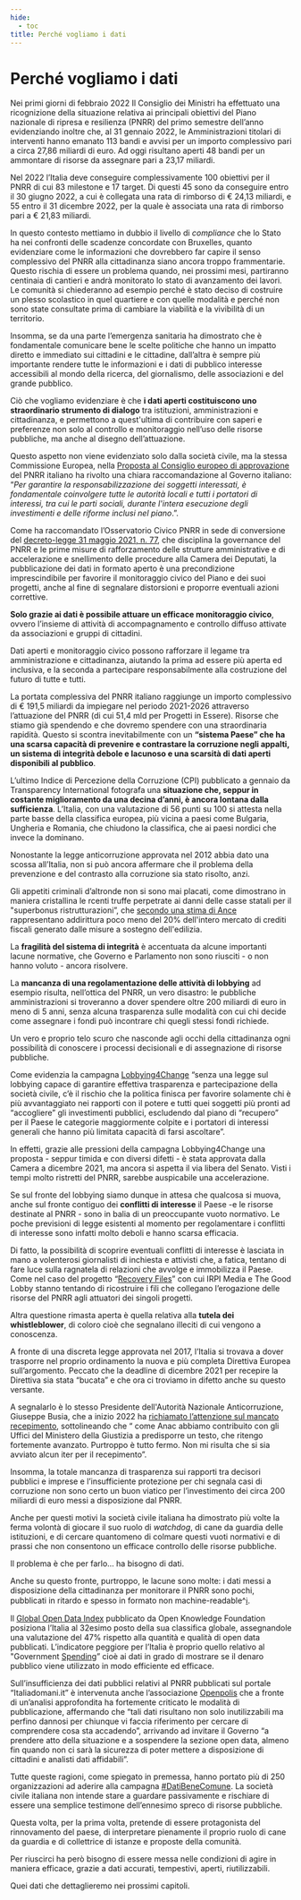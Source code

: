 ```yaml
---
hide:
  - toc
title: Perché vogliamo i dati
---
```


# Perché vogliamo i dati

Nei primi giorni di febbraio 2022 Il Consiglio dei Ministri ha effettuato una ricognizione della situazione relativa ai principali obiettivi del Piano nazionale di ripresa e resilienza (PNRR) del primo semestre dell’anno evidenziando inoltre che, al 31 gennaio 2022, le Amministrazioni titolari di interventi hanno emanato 113 bandi e avvisi per un importo complessivo pari a circa 27,86 miliardi di euro. Ad oggi risultano aperti 48 bandi per un ammontare di risorse da assegnare pari a 23,17 miliardi.

Nel 2022 l’Italia deve conseguire complessivamente 100 obiettivi per il PNRR di cui 83 milestone e 17 target. Di questi 45 sono da conseguire entro il 30 giugno 2022, a cui è collegata una rata di rimborso di € 24,13 miliardi, e 55 entro il 31 dicembre 2022, per la quale è associata una rata di rimborso pari a € 21,83 miliardi.

In questo contesto mettiamo in dubbio il livello di *compliance* che lo Stato ha nei confronti delle scadenze concordate con Bruxelles, quanto evidenziare come le informazioni che dovrebbero far capire il senso complessivo del PNRR alla cittadinanza siano ancora troppo frammentarie. Questo rischia di essere un problema quando, nei prossimi mesi, partiranno centinaia di cantieri e andrà monitorato lo stato di avanzamento dei lavori. Le comunità si chiederanno ad esempio perché è stato deciso di costruire un plesso scolastico in quel quartiere e con quelle modalità e perché non sono state consultate prima di cambiare la viabilità e la vivibilità di un territorio.

Insomma, se da una parte l’emergenza sanitaria ha dimostrato che è fondamentale comunicare bene le scelte politiche che hanno un impatto diretto e immediato sui cittadini e le cittadine, dall’altra è sempre più importante rendere tutte le informazioni e i dati di pubblico interesse accessibili al mondo della ricerca, del giornalismo, delle associazioni e del grande pubblico.

Ciò che vogliamo evidenziare è che **i dati aperti costituiscono uno straordinario strumento di dialogo** tra istituzioni, amministrazioni e cittadinanza, e permettono a quest'ultima di contribuire con saperi e preferenze non solo al controllo e monitoraggio nell’uso delle risorse pubbliche, ma anche al disegno dell’attuazione.

Questo aspetto non viene evidenziato solo dalla società civile, ma la stessa Commissione Europea, nella [Proposta al Consiglio europeo di approvazione](https://ec.europa.eu/info/sites/default/files/com_2021_it.pdf) del PNRR italiano ha rivolto una chiara raccomandazione al Governo italiano: “*Per garantire la responsabilizzazione dei soggetti interessati, è fondamentale coinvolgere tutte le autorità locali e tutti i portatori di interessi, tra cui le parti sociali, durante l'intera esecuzione degli investimenti e delle riforme inclusi nel piano*.”.

Come ha raccomandato l’Osservatorio Civico PNRR in sede di conversione del [decreto-legge 31 maggio 2021, n. 77](https://www.normattiva.it/atto/caricaDettaglioAtto?atto.dataPubblicazioneGazzetta=2021-05-31&atto.codiceRedazionale=21G00087&atto.articolo.numero=0&atto.articolo.sottoArticolo=1&atto.articolo.sottoArticolo1=10&qId=97f17ca6-3149-4688-ab6f-1f6009fdf744&tabID=0.9627580316196309&title=lbl.dettaglioAtto), che disciplina la governance del PNRR e le prime misure di rafforzamento delle strutture amministrative e di accelerazione e snellimento delle procedure alla Camera dei Deputati, la pubblicazione dei dati in formato aperto è una precondizione imprescindibile per favorire il monitoraggio civico del Piano e dei suoi progetti, anche al fine di segnalare distorsioni e proporre eventuali azioni correttive.

**Solo grazie ai dati è possibile attuare un efficace monitoraggio civico**, ovvero l’insieme di attività di accompagnamento e controllo diffuso attivate da associazioni e gruppi di cittadini.

Dati aperti e monitoraggio civico possono rafforzare il legame tra amministrazione e cittadinanza, aiutando la prima ad essere più aperta ed inclusiva, e la seconda a partecipare responsabilmente alla costruzione del futuro di tutte e tutti.

La portata complessiva del PNRR italiano raggiunge un importo complessivo di € 191,5 miliardi da impiegare nel periodo 2021-2026 attraverso l’attuazione del PNRR (di cui 51,4 mld per Progetti in Essere). Risorse che stiamo già spendendo e che dovremo spendere con una straordinaria rapidità. Questo si scontra inevitabilmente con un **“sistema Paese” che ha una scarsa capacità di prevenire e contrastare la corruzione negli appalti, un sistema di integrità debole e lacunoso e una scarsità di dati aperti disponibili al pubblico**.

L’ultimo Indice di Percezione della Corruzione (CPI) pubblicato a gennaio da Transparency International fotografa una **situazione che, seppur in costante miglioramento da una decina d’anni, è ancora lontana dalla sufficienza**. L’Italia, con una valutazione di 56 punti su 100 si attesta nella parte basse della classifica europea, più vicina a paesi come Bulgaria, Ungheria e Romania, che chiudono la classifica, che ai paesi nordici che invece la dominano.

Nonostante la legge anticorruzione approvata nel 2012 abbia dato una scossa all’Italia, non si può ancora affermare che il problema della prevenzione e del contrasto alla corruzione sia stato risolto, anzi.

Gli appetiti criminali d’altronde non si sono mai placati, come dimostrano in maniera cristallina le rcenti truffe perpetrate ai danni delle casse statali per il "superbonus ristrutturazioni”, che [secondo una stima di Ance](https://www.ilfattoquotidiano.it/2022/02/05/superbonus-le-truffe-a-danno-delle-casse-pubbliche-che-mettono-a-rischio-tutto-il-settore-un-euro-ogni-cinque-da-opere-fasulle/6481894/) rappresentano addirittura poco meno del 20% dell'intero mercato di crediti fiscali generato dalle misure a sostegno dell'edilizia.

La **fragilità del sistema di integrità** è accentuata da alcune importanti lacune normative, che Governo e Parlamento non sono riusciti - o non hanno voluto - ancora risolvere.

La **mancanza di una regolamentazione delle attività di lobbying** ad esempio risulta, nell’ottica del PNRR, un vero disastro: le pubbliche amministrazioni si troveranno a dover spendere oltre 200 miliardi di euro in meno di 5 anni, senza alcuna trasparenza sulle modalità con cui chi decide come assegnare i fondi può incontrare chi quegli stessi fondi richiede.

Un vero e proprio telo scuro che nasconde agli occhi della cittadinanza ogni possibilità di conoscere i processi decisionali e di assegnazione di risorse pubbliche.

Come evidenzia la campagna [Lobbying4Change](https://www.thegoodlobby.it/comunicato-stampa/lobbying4change-nasce-la-coalizione/) “senza una legge sul lobbying capace di garantire effettiva trasparenza e partecipazione della società civile, c’è il rischio che la politica finisca per favorire solamente chi è più avvantaggiato nei rapporti con il potere e tutti quei soggetti più pronti ad “accogliere” gli investimenti pubblici, escludendo dal piano di “recupero” per il Paese le categorie maggiormente colpite e i portatori di interessi generali che hanno più limitata capacità di farsi ascoltare”.

In effetti, grazie alle pressioni della campagna Lobbying4Change una proposta - seppur timida e con diversi difetti - è stata approvata dalla Camera a dicembre 2021, ma ancora si aspetta il via libera del Senato. Visti i tempi molto ristretti del PNRR, sarebbe auspicabile una accelerazione.

Se sul fronte del lobbying siamo dunque in attesa che qualcosa si muova, anche sul fronte contiguo dei **conflitti di interesse** il Paese -e le risorse destinate al PNRR - sono in balia di un preoccupante vuoto normativo. Le poche previsioni di legge esistenti al momento per regolamentare i conflitti di interesse sono infatti molto deboli e hanno scarsa efficacia.

Di fatto, la possibilità di scoprire eventuali conflitti di interesse è lasciata in mano a volenterosi giornalisti di inchiesta e attivisti che, a fatica, tentano di fare luce sulla ragnatela di relazioni che avvolge e immobilizza il Paese. Come nel caso del progetto “[Recovery Files](https://www.thegoodlobby.it/recovery-fund-negoziati-europei/)” con cui IRPI Media e The Good Lobby stanno tentando di ricostruire i fili che collegano l’erogazione delle risorse del PNRR agli attuatori dei singoli progetti.

Altra questione rimasta aperta è quella relativa alla **tutela dei whistleblower**, di coloro cioè che segnalano illeciti di cui vengono a conoscenza.

A fronte di una discreta legge approvata nel 2017, l’Italia si trovava a dover trasporre nel proprio ordinamento la nuova e più completa Direttiva Europea sull’argomento. Peccato che la deadline di dicembre 2021 per recepire la Direttiva sia stata “bucata” e che ora ci troviamo in difetto anche su questo versante.

A segnalarlo è lo stesso Presidente dell'Autorità Nazionale Anticorruzione, Giuseppe Busia, che a inizio 2022 ha [richiamato l’attenzione sul mancato recepimento](https://www.anticorruzione.it/-/il-presidente-di-anac-busia-italia-inadempiente-nella-tutela-del-whistleblowing-), sottolineando che “ come Anac abbiamo contribuito con gli Uffici del Ministero della Giustizia a predisporre un testo, che ritengo fortemente avanzato. Purtroppo è tutto fermo. Non mi risulta che si sia avviato alcun iter per il recepimento”.

Insomma, la totale mancanza di trasparenza sui rapporti tra decisori pubblici e imprese e l’insufficiente protezione per chi segnala casi di corruzione non sono certo un buon viatico per l’investimento dei circa 200 miliardi di euro messi a disposizione dal PNRR.

Anche per questi motivi la società civile italiana ha dimostrato più volte la ferma volontà di giocare il suo ruolo di *watchdog*, di cane da guardia delle istituzioni, e di cercare quantomeno di colmare questi vuoti normativi e di prassi che non consentono un efficace controllo delle risorse pubbliche.

Il problema è che per farlo… ha bisogno di dati.

Anche su questo fronte, purtroppo, le lacune sono molte: i dati messi a disposizione della cittadinanza per monitorare il PNRR sono pochi, pubblicati in ritardo e spesso in formato non machine-readable^[ℹ️](glossario.md#machine-readable).

Il [Global Open Data Index](https://index.okfn.org/place/) pubblicato da Open Knowledge Foundation posiziona l’Italia al 32esimo posto della sua classifica globale, assegnandole una valutazione del 47% rispetto alla quantità e qualità di open data pubblicati. L’indicatore peggiore per l’Italia è proprio quello relativo al "Government [Spending](https://index.okfn.org/dataset/spending)” cioè ai dati in grado di mostrare se il denaro pubblico viene utilizzato in modo efficiente ed efficace.

Sull’insufficienza dei dati pubblici relativi al PNRR pubblicati sul portale “Italiadomani.it” è intervenuta anche l’associazione [Openpolis](https://www.openpolis.it/perche-gli-open-data-del-governo-sul-pnrr-non-hanno-dignita-di-pubblicazione/) che a fronte di un’analisi approfondita ha fortemente criticato le modalità di pubblicazione, affermando che “tali dati risultano non solo inutilizzabili ma perfino dannosi per chiunque vi faccia riferimento per cercare di comprendere cosa sta accadendo”, arrivando ad invitare il Governo “a prendere atto della situazione e a sospendere la sezione open data, almeno fin quando non ci sarà la sicurezza di poter mettere a disposizione di cittadini e analisti dati affidabili”.

Tutte queste ragioni, come spiegato in premessa, hanno portato più di 250 organizzazioni ad aderire alla campagna [\#DatiBeneComune](https://datibenecomune.it/). La società civile italiana non intende stare a guardare passivamente e rischiare di essere una semplice testimone dell’ennesimo spreco di risorse pubbliche.

Questa volta, per la prima volta, pretende di essere protagonista del rinnovamento del paese, di interpretare pienamente il proprio ruolo di cane da guardia e di collettrice di istanze e proposte della comunità.

Per riuscirci ha però bisogno di essere messa nelle condizioni di agire in maniera efficace, grazie a dati accurati, tempestivi, aperti, riutilizzabili.

Quei dati che dettaglieremo nei prossimi capitoli.
